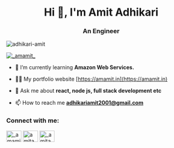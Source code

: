 <h1 align="center">Hi 👋, I'm Amit Adhikari</h1>
<h3 align="center">An Engineer </h3>

<p align="left"> <img src="https://komarev.com/ghpvc/?username=adhikari-amit&label=Profile%20views&color=0e75b6&style=flat" alt="adhikari-amit" /> </p>

<p align="left"> <a href="https://twitter.com/_amamit_" target="blank"><img src="https://img.shields.io/twitter/follow/_amamit_?logo=twitter&style=for-the-badge" alt="_amamit_" /></a> </p>

- 🌱 I’m currently learning **Amazon Web Services.**

- 👨‍💻 My portfolio website  [https://amamit.in](https://amamit.in)

- 💬 Ask me about **react, node js, full stack development etc**

- 📫 How to reach me **adhikariamit2001@gmail.com**

<h3 align="left">Connect with me:</h3>
<p align="left">
<a href="https://twitter.com/_amamit_" target="blank"><img align="center" src="https://raw.githubusercontent.com/rahuldkjain/github-profile-readme-generator/master/src/images/icons/Social/twitter.svg" alt="_amamit_" height="30" width="40" /></a>
<a href="https://linkedin.com/in/amitadhikari-" target="blank"><img align="center" src="https://raw.githubusercontent.com/rahuldkjain/github-profile-readme-generator/master/src/images/icons/Social/linked-in-alt.svg" alt="amitadhikari-" height="30" width="40" /></a>
<a href="https://instagram.com/_amamit_" target="blank"><img align="center" src="https://raw.githubusercontent.com/rahuldkjain/github-profile-readme-generator/master/src/images/icons/Social/instagram.svg" alt="_amitadhikari_" height="30" width="40" /></a>
</p>
